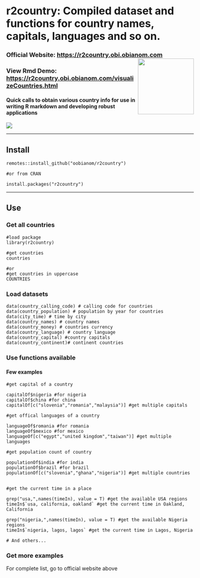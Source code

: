 # r2country: Compiled dataset and functions for country names, capitals, languages and so on. 

### Official Website: https://r2country.obi.obianom.com <img src="https://r2country.obi.obianom.com/hex-r2country.png" align="right" width="150">

### View Rmd Demo: https://r2country.obi.obianom.com/visualizeCountries.html

#### Quick calls to obtain various country info for use in writing R markdown and developing robust applications

![](https://r2country.obi.obianom.com/r2country_demo.png)

***

## Install

```
remotes::install_github("oobianom/r2country")

#or from CRAN

install.packages("r2country") 

```

***

## Use

### Get all countries

```
#load package
library(r2country)

#get countries
countries

#or
#get countries in uppercase
COUNTRIES
```

### Load datasets

```
data(country_calling_code) # calling code for countries
data(country_population) # population by year for countries
data(city_time) # time by city
data(country_names) # country names
data(country_money) # countries currency
data(country_language) # country language
data(country_capital) #country capitals
data(country_continent)# continent countries

```

### Use functions available

#### Few examples

``` 
#get capital of a country

capitalOf$nigeria #for nigeria
capitalOf$china #for china
capitalOf[c("slovenia","romania","malaysia")] #get multiple capitals

#get offical languages of a country

languageOf$romania #for romania
languageOf$mexico #for mexico
languageOf[c("egypt","united kingdom","taiwan")] #get multiple languages

#get population count of country

populationOf$india #for india
populationOf$brazil #for brazil
populationOf[c("slovenia","ghana","nigeria")] #get multiple countries


#get the current time in a place

grep("usa,",names(timeIn), value = T) #get the available USA regions
timeIn$`usa, california, oakland` #get the current time in Oakland, California

grep("nigeria,",names(timeIn), value = T) #get the available Nigeria regions
timeIn$`nigeria, lagos, lagos` #get the current time in Lagos, Nigeria

# And others...

```

### Get more examples

For complete list, go to official website above





